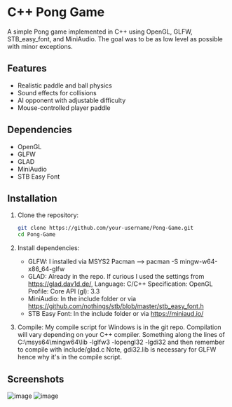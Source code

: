 # C++ Pong Game

A simple Pong game implemented in C++ using OpenGL, GLFW, STB_easy_font, and MiniAudio.
The goal was to be as low level as possible with minor exceptions.

## Features
- Realistic paddle and ball physics
- Sound effects for collisions
- AI opponent with adjustable difficulty
- Mouse-controlled player paddle

## Dependencies
- OpenGL
- GLFW
- GLAD
- MiniAudio
- STB Easy Font

## Installation
1. Clone the repository:
   ```bash
   git clone https://github.com/your-username/Pong-Game.git
   cd Pong-Game
   
2. Install dependencies:
   - GLFW: I installed via MSYS2 Pacman --> pacman -S mingw-w64-x86_64-glfw
   - GLAD: Already in the repo. If curious I used the settings from https://glad.dav1d.de/,
      Language: C/C++
      Specification: OpenGL
      Profile: Core
      API (gl): 3.3
   - MiniAudio: In the include folder or via https://github.com/nothings/stb/blob/master/stb_easy_font.h
   - STB Easy Font: In the include folder or via https://miniaud.io/
   
3. Compile:
   My compile script for Windows is in the git repo. Compilation will vary depending on your C++ compiler.
   Something along the lines of C:\msys64\mingw64\lib -lglfw3 -lopengl32 -lgdi32 and then remember to compile with include/glad.c
   Note, gdi32.lib is necessary for GLFW hence why it's in the compile script.

## Screenshots
![image](https://github.com/user-attachments/assets/2da3b841-67d6-44b8-a622-fd871b076418)
![image](https://github.com/user-attachments/assets/781fffde-a11a-4f15-9e14-64a1d1560ca7)


